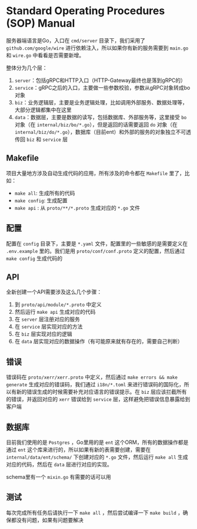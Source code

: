 # Standard Operating Procedures (SOP) Manual

服务器端语言是Go，入口在 `cmd/server` 目录下，我们采用了 `github.com/google/wire` 进行依赖注入，所以如果你有新的服务需要到 `main.go` 和 `wire.go` 中看看是否需要新增。

整体分为几个层：
1. `server`：包括gRPC和HTTP入口（HTTP-Gateway最终也是落到gRPC的）
2. `service`：gRPC之后的入口，主要做一些参数校验，参数从gRPC对象转成bo对象
3. `biz`：业务逻辑层，主要是业务逻辑处理，比如调用外部服务、数据处理等，大部分逻辑都集中在这里
4. `data`：数据层，主要是数据的读写，包括数据库、外部服务等，这里接受 `bo` 对象（在 `internal/biz/bo/*.go`），但是返回的话需要返回 `do` 对象（在 `internal/biz/do/*.go`），数据库（目前ent）和外部的服务的对象独立不可透传回 `biz` 和 `service` 层

## Makefile
项目大量地方涉及自动生成代码的应用，所有涉及的命令都在 `Makefile` 里了，比如：
- `make all`: 生成所有的代码
- `make config`: 生成配置
- `make api` : 从 `proto/**/*.proto` 生成对应的 `*.go` 文件

## 配置
配置在 `config` 目录下，主要是 `*.yaml` 文件，配置里的一些敏感的是需要定义在 `.env.example` 里的。我们是用 `proto/conf/conf.proto` 定义的配置，然后通过 `make config` 生成代码的

## API
全新创建一个API需要涉及这么几个步骤：
1. 到 `proto/api/module/*.proto` 中定义
2. 然后运行 `make api` 生成对应的代码
3. 在 `server` 层注册对应的服务
4. 在 `service` 层实现对应的方法
5. 在 `biz` 层实现对应的逻辑
6. 在 `data` 层实现对应的数据操作（有可能原来就有存在的，需要自己判断）

## 错误
错误码在 `proto/xerr/xerr.proto` 中定义，然后通过 `make errors && make generate` 生成对应的错误码，我们通过 `i18n/*.toml` 来进行错误码的国际化，所以有新的错误生成的时候需要补充对应语言的错误提示。在 `biz` 层应该拦截所有的错误，并返回对应的 `xerr` 错误给到 `service` 层，这样避免把错误信息暴露给到客户端

## 数据库
目前我们使用的是 `Postgres` ，Go里用的是 `ent` 这个ORM，所有的数据操作都是通过 `ent` 这个库来进行的，所以如果有新的表需要创建，需要在 `internal/data/ent/schema/` 下创建对应的 `*.go` 文件，然后运行 `make all` 生成对应的代码，然后在 `data` 层进行对应的实现。

schema里有一个 `mixin.go` 有需要的话可以用

## 测试
每次完成所有任务后请执行一下 `make all` ，然后尝试编译一下 `make build` ，确保都没有问题，如果有问题要解决
